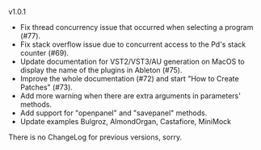 v1.0.1
- Fix thread concurrency issue that occurred when selecting a program (#77).
- Fix stack overflow issue due to concurrent access to the Pd's stack counter (#69).
- Update documentation for VST2/VST3/AU generation on MacOS to display the name of the plugins in Ableton (#75).
- Improve the whole documentation (#72) and start "How to Create Patches" (#73).
- Add more warning when there are extra arguments in parameters' methods.
- Add support for "openpanel" and "savepanel" methods.
- Update examples Bulgroz, AlmondOrgan, Castafiore, MiniMock

There is no ChangeLog for previous versions, sorry.
